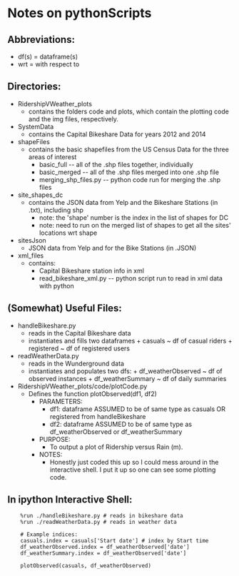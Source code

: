 # Notes on pythonScripts

## Abbreviations:
* df(s) = dataframe(s)
* wrt   = with respect to

## Directories:
* RidershipVWeather\_plots
    - contains the folders code and plots, which contain the plotting code and the img files, respectively.
* SystemData
    - contains the Capital Bikeshare Data for years 2012 and 2014
* shapeFiles
    - contains the basic shapefiles from the US Census Data for the three areas of interest
        + basic_full           -- all of the .shp files together, individually
        + basic_merged         -- all of the .shp files merged into one .shp file
        + merging_shp_files.py -- python code run for merging the .shp files
* site\_shapes\_dc
    - contains the JSON data from Yelp and the Bikeshare Stations (in .txt), including shp
        + note: the 'shape' number is the index in the list of shapes for DC
        + note: need to run on the merged list of shapes to get all the sites' locations wrt shape 
* sitesJson
    - JSON data from Yelp and for the Bike Stations (in .JSON)
* xml\_files
    - contains:
        + Capital Bikeshare station info in xml
        + read\_bikeshare\_xml.py -- python script run to read in xml data with python

## (Somewhat) Useful Files:
* handleBikeshare.py  
    - reads in the Capital Bikeshare data
    - instantiates and fills two dataframes
          + casuals    ~ df of casual riders
          + registered ~ df of registered users
* readWeatherData.py 
    - reads in the Wunderground data
    - instantiates and populates two dfs:
          + df\_weatherObserved ~ df of observed instances
          + df\_weatherSummary  ~ df of daily summaries  
* RidershipVWeather\_plots/code/plotCode.py
    - Defines the function   plotObserved(df1, df2)
        + PARAMETERS:
            - df1: dataframe ASSUMED to be of same type as casuals OR registered from handleBikeshare
            - df2: dataframe ASSUMED to be of same type as df\_weatherObserved or df\_weatherSummary
        + PURPOSE:
            - To output a plot of Ridership versus Rain (m).
        + NOTES:
            - Honestly just coded this up so I could mess around in the interactive shell. I put it up so one can see some plotting code. 

## In ipython Interactive Shell:
```
    %run ./handleBikeshare.py # reads in bikeshare data
    %run ./readWeatherData.py # reads in weather data

    # Example indices:
    casuals.index = casuals['Start date'] # index by Start time
    df_weatherObserved.index = df_weatherObserved['date']
    df_weatherSummary.index = df_weatherObserved['date']

    plotObserved(casuals, df_weatherObserved)
```
